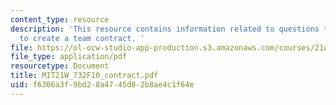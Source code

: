 ```yaml
---
content_type: resource
description: 'This resource contains information related to questions to consider
  to create a team contract. '
file: https://ol-ocw-studio-app-production.s3.amazonaws.com/courses/21w-732-science-writing-and-new-media-fall-2010/f6306a3f9bd28a4745d82b8ae4c1f64e_MIT21W_732F10_contract.pdf
file_type: application/pdf
resourcetype: Document
title: MIT21W_732F10_contract.pdf
uid: f6306a3f-9bd2-8a47-45d8-2b8ae4c1f64e
---
```

